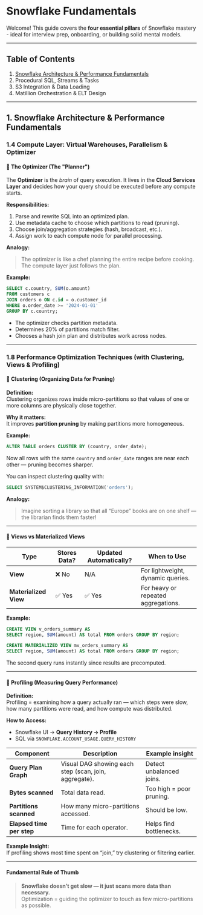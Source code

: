 # Snowflake Fundamentals

Welcome! This guide covers the **four essential pillars** of Snowflake mastery - ideal for interview prep, onboarding, or building solid mental models.

---

## Table of Contents

1. [Snowflake Architecture & Performance Fundamentals](#1-snowflake-architecture--performance-fundamentals)
2. Procedural SQL, Streams & Tasks  
3. S3 Integration & Data Loading  
4. Matillion Orchestration & ELT Design  

---

## 1. Snowflake Architecture & Performance Fundamentals

### 1.4 Compute Layer: Virtual Warehouses, Parallelism & Optimizer

#### 🧠 The Optimizer (The "Planner")

The **Optimizer** is the *brain* of query execution. It lives in the **Cloud Services Layer** and decides how your query should be executed before any compute starts.

**Responsibilities:**
1. Parse and rewrite SQL into an optimized plan.
2. Use metadata cache to choose which partitions to read (pruning).
3. Choose join/aggregation strategies (hash, broadcast, etc.).
4. Assign work to each compute node for parallel processing.

**Analogy:**  
> The optimizer is like a chef planning the entire recipe before cooking.  
> The compute layer just follows the plan.

**Example:**  
```sql
SELECT c.country, SUM(o.amount)
FROM customers c
JOIN orders o ON c.id = o.customer_id
WHERE o.order_date >= '2024-01-01'
GROUP BY c.country;
```
- The optimizer checks partition metadata.
- Determines 20% of partitions match filter.
- Chooses a hash join plan and distributes work across nodes.

---

### 1.8 Performance Optimization Techniques (with Clustering, Views & Profiling)

#### 🧩 Clustering (Organizing Data for Pruning)

**Definition:**  
Clustering organizes rows inside micro-partitions so that values of one or more columns are physically close together.

**Why it matters:**  
It improves **partition pruning** by making partitions more homogeneous.

**Example:**  
```sql
ALTER TABLE orders CLUSTER BY (country, order_date);
```
Now all rows with the same `country` and `order_date` ranges are near each other — pruning becomes sharper.

You can inspect clustering quality with:  
```sql
SELECT SYSTEM$CLUSTERING_INFORMATION('orders');
```

**Analogy:**  
> Imagine sorting a library so that all “Europe” books are on one shelf — the librarian finds them faster!

---

#### 🧩 Views vs Materialized Views

| Type | Stores Data? | Updated Automatically? | When to Use |
|------|----------------|----------------------|--------------|
| **View** | ❌ No | N/A | For lightweight, dynamic queries. |
| **Materialized View** | ✅ Yes | ✅ Yes | For heavy or repeated aggregations. |

**Example:**
```sql
CREATE VIEW v_orders_summary AS
SELECT region, SUM(amount) AS total FROM orders GROUP BY region;

CREATE MATERIALIZED VIEW mv_orders_summary AS
SELECT region, SUM(amount) AS total FROM orders GROUP BY region;
```

The second query runs instantly since results are precomputed.

---

#### 🧩 Profiling (Measuring Query Performance)

**Definition:**  
Profiling = examining how a query actually ran — which steps were slow, how many partitions were read, and how compute was distributed.

**How to Access:**  
- Snowflake UI → **Query History → Profile**  
- SQL via `SNOWFLAKE.ACCOUNT_USAGE.QUERY_HISTORY`

| Component | Description | Example insight |
|------------|--------------|-----------------|
| **Query Plan Graph** | Visual DAG showing each step (scan, join, aggregate). | Detect unbalanced joins. |
| **Bytes scanned** | Total data read. | Too high = poor pruning. |
| **Partitions scanned** | How many micro-partitions accessed. | Should be low. |
| **Elapsed time per step** | Time for each operator. | Helps find bottlenecks. |

**Example Insight:**  
If profiling shows most time spent on “join,” try clustering or filtering earlier.

---

#### Fundamental Rule of Thumb

> **Snowflake doesn’t get slow — it just scans more data than necessary.**  
> Optimization = guiding the optimizer to touch as few micro-partitions as possible.
